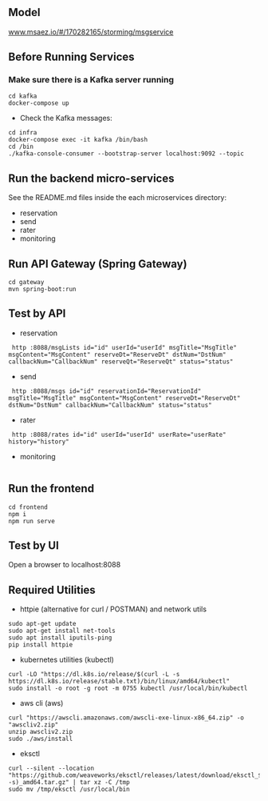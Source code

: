 # 

## Model
www.msaez.io/#/170282165/storming/msgservice

## Before Running Services
### Make sure there is a Kafka server running
```
cd kafka
docker-compose up
```
- Check the Kafka messages:
```
cd infra
docker-compose exec -it kafka /bin/bash
cd /bin
./kafka-console-consumer --bootstrap-server localhost:9092 --topic
```

## Run the backend micro-services
See the README.md files inside the each microservices directory:

- reservation
- send
- rater
- monitoring


## Run API Gateway (Spring Gateway)
```
cd gateway
mvn spring-boot:run
```

## Test by API
- reservation
```
 http :8088/msgLists id="id" userId="userId" msgTitle="MsgTitle" msgContent="MsgContent" reserveDt="ReserveDt" dstNum="DstNum" callbackNum="CallbackNum" reserveQt="ReserveQt" status="status" 
```
- send
```
 http :8088/msgs id="id" reservationId="ReservationId" msgTitle="MsgTitle" msgContent="MsgContent" reserveDt="ReserveDt" dstNum="DstNum" callbackNum="CallbackNum" status="status" 
```
- rater
```
 http :8088/rates id="id" userId="userId" userRate="userRate" history="history" 
```
- monitoring
```
```


## Run the frontend
```
cd frontend
npm i
npm run serve
```

## Test by UI
Open a browser to localhost:8088

## Required Utilities

- httpie (alternative for curl / POSTMAN) and network utils
```
sudo apt-get update
sudo apt-get install net-tools
sudo apt install iputils-ping
pip install httpie
```

- kubernetes utilities (kubectl)
```
curl -LO "https://dl.k8s.io/release/$(curl -L -s https://dl.k8s.io/release/stable.txt)/bin/linux/amd64/kubectl"
sudo install -o root -g root -m 0755 kubectl /usr/local/bin/kubectl
```

- aws cli (aws)
```
curl "https://awscli.amazonaws.com/awscli-exe-linux-x86_64.zip" -o "awscliv2.zip"
unzip awscliv2.zip
sudo ./aws/install
```

- eksctl 
```
curl --silent --location "https://github.com/weaveworks/eksctl/releases/latest/download/eksctl_$(uname -s)_amd64.tar.gz" | tar xz -C /tmp
sudo mv /tmp/eksctl /usr/local/bin
```

